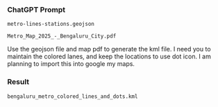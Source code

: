 ### ChatGPT Prompt

`metro-lines-stations.geojson`

`Metro_Map_2025_-_Bengaluru_City.pdf`

Use the geojson file and map pdf to generate the kml file. I need you to maintain the colored lanes, and keep the locations to use dot icon. I am planning to import this into google my maps.

### Result

`bengaluru_metro_colored_lines_and_dots.kml`
